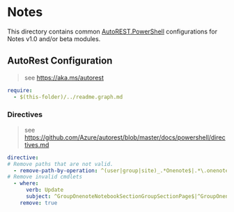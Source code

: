 # Notes

This directory contains common [AutoREST.PowerShell](https://github.com/Azure/autorest.powershell) configurations for Notes v1.0 and/or beta modules.

## AutoRest Configuration

> see <https://aka.ms/autorest>

``` yaml
require:
  - $(this-folder)/../readme.graph.md
```

### Directives

> see https://github.com/Azure/autorest/blob/master/docs/powershell/directives.md

``` yaml
directive:
# Remove paths that are not valid.
  - remove-path-by-operation: ^(user|group|site)_.*Onenote$|.*\.onenote\..*parent.*|.*\.notebook_(Get|Update|Delete)Section.*|.*\.notebook\.section.*|.*\.sectionGroup_(Get|Update|Delete)Section.*|.*\.sectionGroup\.section.*|.*\.section_(Get|Update|Delete)Page|.*\.section.page.*|.*\.onenote_(List|Create|Update|Delete)(Operation|Resource)|group\.site_.*Onenote$|group\.site\.onenote.*$|.*\.onenote\..*\.parent.*|.*\.notebook\.section.*|.*\.sectionGroup\.section.*|.*\.section\.page.*|site\..*_(Create|Get|Update|Delete)Activity$|site\..*\.activity.*|^site_(remove|add)$|^.*site\.(.*_.*SourceColumn|contentType_.*(Base|BaseType|ColumnPosition)|.*_(Get|Create|Update|Delete)Activity|.*\.activity.*
# Remove invalid cmdlets
  - where:
      verb: Update
      subject: ^GroupOnenoteNotebookSectionGroupSectionPage$|^GroupOnenoteNotebookSectionPage$|^GroupOnenotePage$|^GroupOnenoteSectionGroupSectionPage$|^GroupOnenoteSectionPage$|^SiteOnenoteNotebookSectionGroupSectionPage$|^SiteOnenoteNotebookSectionPage$|^SiteOnenotePage$|^SiteOnenoteSectionGroupSectionPage$|^SiteOnenoteSectionPage$|^UserOnenoteNotebookSectionGroupSectionPage$|^UserOnenoteNotebookSectionPage$|^UserOnenotePage$|^UserOnenoteSectionGroupSectionPage$|^UserOnenoteSectionPage$
    remove: true
```
